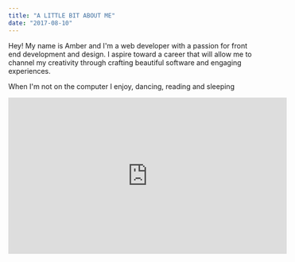 ```yaml
---
title: "A LITTLE BIT ABOUT ME"
date: "2017-08-10"
---
```


Hey! My name is Amber and I'm a web developer with a passion for front end development and design. I aspire toward a career that will allow me to channel my creativity through crafting beautiful software and engaging experiences.

When I'm not on the computer I enjoy, dancing, reading and sleeping

<iframe width="560" height="315" src="https://www.youtube.com/embed/4n0xNbfJLR8" frameborder="0" allowfullscreen></iframe>
